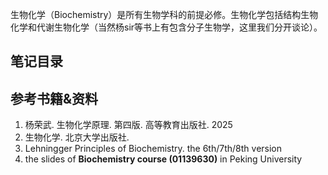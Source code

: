 生物化学（Biochemistry）是所有生物学科的前提必修。生物化学包括结构生物化学和代谢生物化学（当然杨sir等书上有包含分子生物学，这里我们分开谈论）。

## 笔记目录


## 参考书籍&资料

1. 杨荣武. 生物化学原理. 第四版. 高等教育出版社. 2025
2. 生物化学. 北京大学出版社.
3. Lehningger Principles of Biochemistry. the 6th/7th/8th version
4. the slides of **Biochemistry course (01139630)** in Peking University


